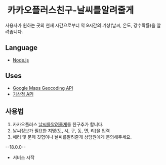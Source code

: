 #  카카오플러스친구-날씨를알려줄게
사용자가 원하는 곳의 현재 시간으로부터 약 9시간의 기상(날씨, 온도, 강수확률)을 알려줍니다.
## Language 
- [Node.js](https://nodejs.org/ko/ "Node.js")

## Uses
- [Google Maps Geocoding API](https://developers.google.com/maps/documentation/javascript/geocoding?hl=ko "Google Maps Geocoding API")
- [기상청 API](http://www.weather.go.kr/weather/lifenindustry/sevice_rss.jsp "기상청 API")

## 사용법
1. 카카오플러스 [날씨를알려줄게](http://pf.kakao.com/_HxilPxl "날씨를알려줄게")를 친구추가 합니다.
2. 날씨정보가 필요한 지명(도, 시, 구, 동, 면, 리)을 입력
3. 에러 및 문제 깃헙이나 날씨를알려줄게 상담원에게 문의해주세요.

--18.0.0--
- 서비스 시작 
